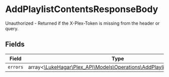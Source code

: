 # AddPlaylistContentsResponseBody

Unauthorized - Returned if the X-Plex-Token is missing from the header or query.


## Fields

| Field                                                                                                                          | Type                                                                                                                           | Required                                                                                                                       | Description                                                                                                                    |
| ------------------------------------------------------------------------------------------------------------------------------ | ------------------------------------------------------------------------------------------------------------------------------ | ------------------------------------------------------------------------------------------------------------------------------ | ------------------------------------------------------------------------------------------------------------------------------ |
| `errors`                                                                                                                       | array<[\LukeHagar\Plex_API\Models\Operations\AddPlaylistContentsErrors](../../Models/Operations/AddPlaylistContentsErrors.md)> | :heavy_minus_sign:                                                                                                             | N/A                                                                                                                            |